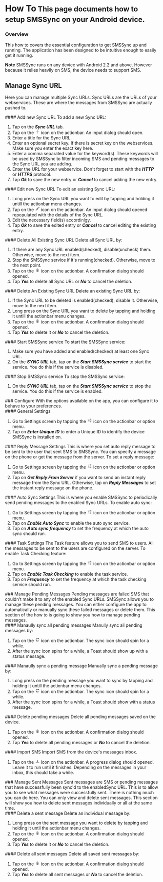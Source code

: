 <div class="page-header">
    <h1>How To<small> This page documents how to setup SMSSync on your Android device.</small></h1>
</div>

### Overview

This how to covers the essential configuration to get SMSSync up and running. The application has been designed to be intuitive enough to easily get it running. 

**Note** SMSSync runs on any device with Android 2.2 and above. However because it relies heavily on SMS, the device needs to support SMS.

## Manage Sync URL
Here you can manage multiple Sync URLs. Sync URLs are the URLs of your webservices. These are where the messages from SMSSync are actually pushed to.
<div class="row-fluid">
<div class="span6">
#### Add new Sync URL
To add a new Sync URL:

1. Tap on the **_Sync URL_** tab.
2. Tap on the ![Add icon](images/icons/new.png) icon on the actionbar. An input dialog should open.
3. Enter a title for the Sync URL.
4. Enter an optional secret key. If there is secret key on the webservices. Make sure you enter the exact key here.
5. Enter a comma separated value for the keyword(s). These keywords will be used by SMSSync to filter incoming SMS and pending messages to the Sync URL you are adding.
6. Enter the URL for your webservice. Don't forget to start with the **_HTTP_** or **_HTTPS_** protocol.
7. Tap **_Ok_** to save the new entry or **_Cancel_** to cancel adding the new entry.

</div>
<div class="span6">
#### Edit new Sync URL
To edit an existing Sync URL:

1. Long press on the Sync URL you want to edit by tapping and holding it untill the actionbar menu changes.
2. Tap on the ![Edit icon](images/icons/edit.png) icon on the actionbar. An input dialog should opened repopulated with the details of the Sync URL.
3. Edit the necessary field(s) accordinlgy.
4. Tap **_Ok_** to save the edited entry or **_Cancel_** to cancel editing the existing entry.

</div>
<div class="span6">
#### Delete All Existing Sync URL
Delete all Sync URL by:

1. If there are any Sync URL enabled(checked), disable(uncheck) them. Otherwise, move to the next item.
2. Stop the SMSSync service if it's running(checked). Otherwise, move to the next point.
3. Tap on the ![Delete icon](images/icons/delete.png) icon on the actionbar. A confirmation dialog should opened.
4. Tap **_Yes_** to delete all Sync URL or **_No_** to cancel the deletion.

</div>
</div>
<div class="row-fluid">
<div class="span6">
#### Delete An Existing Sync URL
Delete an existing Sync URL by:

1. If the Sync URL to be deleted is enabled(checked), disable it. Otherwise, move to the next item.
2. Long press on the Sync URL you want to delete by tapping and holding it untill the actionbar menu changes.
3. Tap on the ![Delete icon](images/icons/delete.png) icon on the actionbar. A confirmation dialog should opened.
4. Tap **_Yes_** to delete it or **_No_** to cancel the deletion.

</div>
<div class="span6">
#### Start SMSSync service
To start the SMSSync service:

1. Make sure you have added and enabled(checked) at least one Sync URL.
2. On the **_SYNC URL_** tab, tap on the **_Start SMSSync service_** to start the service. You do this if the service is disabled.

</div>
<div class="span6">
#### Stop SMSSync service
To stop the SMSSync service:

1. On the **_SYNC URL_** tab, tap on the **_Start SMSSync service_** to stop the service. You do this if the service is enabled.

</div>
</div>
<div class="row-fluid">
<div class="span12">
### Configure
With the options available on the app, you can configure it to behave to your preferences.
</div>
</div>
<div class="row-fluid">
<div class="span6">
#### General Settings
	
1. Go to Settings screen by tapping the ![Settings icon](images/icons/settings.png) icon on the actionbar or option menu.
2. Tap on **_Enter Unique ID_** to enter a Unique ID to identify the device SMSSync is installed on.

</div>
<div class="span6">
#### Reply Message Settings
This is where you set auto reply message to be sent to the user that sent SMS to SMSSync. You can specify a message on the phone or get the message from the server.
To set a reply message:

1. Go to Settings screen by tapping the ![Settings icon](images/icons/settings.png) icon on the actionbar or option menu.
2. Tap on **_Get Reply From Server_** if you want to send an instant reply message from the Sync URL. Otherwise, tap on **_Reply Messages_** to set the instant reply message on the phone.

</div>
</div>
<div class="row-fluid">
<div class="span6">
#### Auto Sync Settings
This is where you enable SMSSync to periodically send pending messages to the enabled Sync URLs.
To enable auto sync:

1. Go to Settings screen by tapping the ![Settings icon](images/icons/settings.png) icon on the actionbar or option menu.
2. Tap on **_Enable Auto Sync_** to enable the auto sync service.
3. Tap on **_Auto sync frequency_** to set the frequency at which the auto sync should run.

</div>
<div class="span6">
#### Task Settings
The Task feature allows you to send SMS to users. All the messages to be sent to the users are configured on the server.
To enable Task Checking feature:

1. Go to Settings screen by tapping the ![Settings icon](images/icons/settings.png) icon on the actionbar or option menu.
2. Tap on **_Enable Task Checking_** to enable the task service.
3. Tap on **_Frequency_** to set the frequency at which the task checking service should run.

</div>
</div>
<div class="row-fluid">
<div class="span12">
### Manage Pending Messages
Pending messages are failed SMS that couldn't make it to any of the enabled Sync URLs. SMSSync allows you to manage these pending messages. You can either configure the app to automatically or manually sync these failed messages or delete them. This section of the how to is going to show you how to manage pending messages.
</div>
</div>
<div class="row-fluid">
<div class="span6">
#### Manaully sync all pending messages
Manully sync all pending messages by:

1. Tap on the ![Sync icon](images/icons/refresh.png) icon on the actionbar. The sync icon should spin for a while.
2. After the sync icon spins for a while, a Toast should show up with a status message.
</div>
<div class="span6">
#### Manaully sync a pending message
Manually sync a pending message by:

1. Long press on the pending message you want to sync by tapping and holding it untill the actionbar menu changes.
2. Tap on the ![Sync icon](images/icons/refresh.png) icon on the actionbar. The sync icon should spin for a while.
3. After the sync icon spins for a while, a Toast should show with a status message.

</div>
<div class="row-fluid">
<div class="span6">
#### Delete pending messages
Delete all pending messages saved on the device.

1. Tap on the ![Delete icon](images/icons/delete.png) icon on the actionbar. A confirmation dialog should opened.
2. Tap **_Yes_** to delete all pending messages or **_No_** to cancel the deletion.

</div>
<div class="span6">
#### Import SMS
Import SMS from the device's messages inbox.

1. Tap on the ![Import icon](images/icons/import.png) icon on the actionbar. A progress dialog should opened. Leave it to run until it finishes. Depending on the messages in your inbox, this should take a while.

</div>
</div>
<div class="row-fluid">
<div class="span12">
### Manage Sent Messages
Sent messages are SMS or pending messages that have successfully been sync'd to the enabledSync URL. This is to allow you to see what messages were successfully sent. There is nothing much you can do here. You can only view and delete sent messages. This section will show you how to delete sent messages individually or all at the same time.
</div>
</div>
<div class="row-fluid">
<div class="span6">
#### Delete a sent message
Delete an individual message by:

1. Long press on the sent message you want to delete by tapping and holding it until the actionbar menu changes.
2. Tap on the ![Delete icon](images/icons/delete.png) icon on the actionbar. A confirmation dialog should opened.
3. Tap **_Yes_** to delete it or **_No_** to cancel the deletion.

</div>
<div class="span6">
#### Delete all sent messages
Delete all saved sent messages by:

1. Tap on the ![Delete icon](images/icons/delete.png) icon on the actionbar. A confirmation dialog should opened.
2. Tap **_Yes_** to delete all sent messages or **_No_** to cancel the deletion.

</div>
</div>
</div>